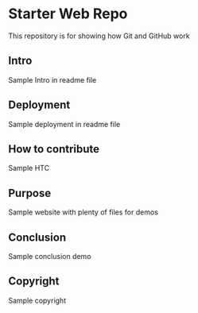 # Starter Web Repo

This repository is for showing how Git and GitHub work

## Intro

Sample Intro in readme file


## Deployment

Sample deployment in readme file

## How to contribute

Sample HTC


## Purpose

Sample website with plenty of files for demos

## Conclusion

Sample conclusion demo

## Copyright

Sample copyright